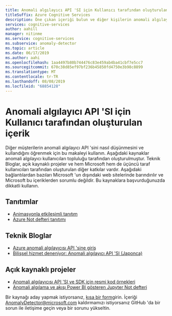 ```yaml
---
title: Anomali algılayıcı API 'SI için Kullanıcı tarafından oluşturulan içerik
titleSuffix: Azure Cognitive Services
description: Öne çıkan içeriği bulun ve diğer kişilerin anomali algılayıcı API 'sini kullanma hakkında bilgi edinin.
services: cognitive-services
author: aahill
manager: nitinme
ms.service: cognitive-services
ms.subservice: anomaly-detector
ms.topic: article
ms.date: 06/17/2019
ms.author: aahi
ms.openlocfilehash: 1aa4497b80b744476c83e459ab4ba41cbf7e5cc7
ms.sourcegitcommit: 670c38d85ef97bf236b45850fd4750e3b98c8899
ms.translationtype: MT
ms.contentlocale: tr-TR
ms.lasthandoff: 08/08/2019
ms.locfileid: "68854128"
---
```

# <a name="featured-user-generated-content-for-the-anomaly-detector-api"></a>Anomali algılayıcı API 'SI için Kullanıcı tarafından oluşturulan içerik

Diğer müşterilerin anomali algılayıcı API 'sini nasıl düşünmesini ve kullandığını öğrenmek için bu makaleyi kullanın. Aşağıdaki kaynaklar anomali algılayıcı kullanıcıları topluluğu tarafından oluşturulmuştur. Teknik Bloglar, açık kaynaklı projeler ve hem Microsoft hem de üçüncü taraf kullanıcıları tarafından oluşturulan diğer katkılar vardır. Aşağıdaki bağlantılardan bazıları Microsoft 'un dışındaki web sitelerinde barındırılır ve Microsoft bu içeriklerden sorumlu değildir. Bu kaynaklara başvurduğunuzda dikkatli kullanın.

## <a name="demos"></a>Tanıtımlar

* [Animasyonla etkileşimli tanıtım](https://aka.ms/adDemo)
* [Azure Not defteri tanıtımı](https://aka.ms/adNotebook)

## <a name="technical-blogs"></a>Teknik Bloglar

* [Azure anomali algılayıcısı API 'sine giriş](https://techcommunity.microsoft.com/t5/AI-Customer-Engineering-Team/Introducing-Azure-Anomaly-Detector-API/ba-p/490162)
* [Bilişsel hizmet deneniyor: Anomali algılayıcı API 'SI (Japonca)](https://azure-recipe.kc-cloud.jp/2019/04/cognitive-service-anomaly-detector-api/)

## <a name="open-source-projects"></a>Açık kaynaklı projeler

* [Anomali algılayıcısı API 'SI ve SDK için resmi kod örnekleri](https://github.com/Azure-Samples/AnomalyDetector)
* [Anomali algılama ve akışı Power BI gösteren Jupyter Not defteri](https://github.com/marvinbuss/MS-AnomalyFinder)

Bir kaynağı aday yapmak istiyorsanız, [kısa bir form](https://forms.office.com/Pages/ResponsePage.aspx?id=v4j5cvGGr0GRqy180BHbRxSkyhztUNZCtaivu8nmhd1UMENTMEJWTkRORkRGQUtGQzlWQ1dSV1JLTS4u)girin.
İçeriği AnomalyDetector@microsoft.com kaldırmamızı istiyorsanız GitHub 'da bir sorun ile iletişime geçin veya bir sorunu yükseltin.
